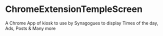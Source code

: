 ChromeExtensionTempleScreen
===========================

A Chrome App of kiosk to use by Synagogues to display Times of the day, Ads, Posts &amp; Many more
